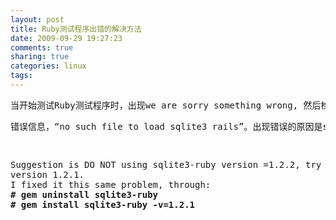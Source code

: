 ```yaml
---
layout: post
title: Ruby测试程序出错的解决方法
date: 2009-09-29 19:27:23
comments: true
sharing: true
categories: linux
tags: 
---
```


<pre>
当开始测试Ruby测试程序时，出现we are sorry something wrong, 然后检查log文件夹里面的development.log文件发现如下
</pre>
<pre>
错误信息，&ldquo;no such file to load sqlite3 rails&rdquo;。出现错误的原因是sqlite3-ruby版本本身的bug，解决的方法是：
</pre>
<pre>
&nbsp;
</pre>
<pre>
Suggestion is DO NOT using sqlite3-ruby version =1.2.2, try to using
version 1.2.1.
I fixed it this same problem, through:
<strong># gem uninstall sqlite3-ruby
# gem install sqlite3-ruby -v=1.2.1</strong>
</pre>
